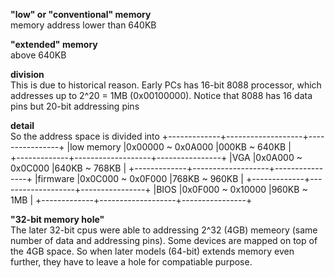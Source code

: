 **"low" or "conventional" memory**  
memory address lower than 640KB

**"extended" memory**  
above 640KB

**division**  
This is due to historical reason. Early PCs has 16-bit 8088 processor, which addresses up to 2^20 = 1MB (0x00100000). Notice that 8088 has 16 data pins but 20-bit addressing pins

**detail**  
So the address space is divided into
+-------------+-------------------+----------------+
|low memory   |0x00000 ~ 0x0A000  |000KB ~ 640KB   |  
+-------------+-------------------+----------------+
|VGA 	      |0x0A000 ~ 0x0C000  |640KB ~ 768KB   | 
+-------------+-------------------+----------------+
|firmware     |0x0C000 ~ 0x0F000  |768KB ~ 960KB   | 
+-------------+-------------------+----------------+
|BIOS	      |0x0F000 ~ 0x10000  |960KB ~ 1MB     |
+-------------+-------------------+----------------+

**"32-bit memory hole"**  
The later 32-bit cpus were able to addressing 2^32 (4GB) memeory (same number of data and addressing pins). Some devices are mapped on top of the 4GB space. So when later models (64-bit) extends memory even further, they have to leave a hole for compatiable purpose.
